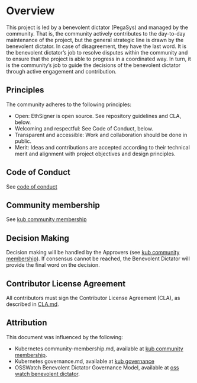 # Overview

This project is led by a benevolent dictator (PegaSys) and managed by the community.
That is, the community actively contributes to the day-to-day maintenance of the project, but the
general strategic line is drawn by the benevolent dictator. In case of disagreement, they have the
last word.
It is the benevolent dictator’s job to resolve disputes within the community and to ensure that the
project is able to progress in a coordinated way. In turn, it is the community’s job to guide the
decisions of the benevolent dictator through active engagement and contribution.

## Principles

The community adheres to the following principles:

* Open: EthSigner is open source. See repository guidelines and CLA, below.
* Welcoming and respectful: See Code of Conduct, below.
* Transparent and accessible: Work and collaboration should be done in public.
* Merit: Ideas and contributions are accepted according to their technical merit and alignment with
  project objectives and design principles.

## Code of Conduct

See [code of conduct]

## Community membership

See [kub community membership]

## Decision Making

Decision making will be handled by the Approvers (see [kub community membership]).
If consensus cannot be reached, the Benevolent Dictator will provide the final word on the decision.

## Contributor License Agreement

All contributors must sign the Contributor License Agreement (CLA), as described in [CLA.md].

## Attribution

This document was influenced by the following:

* Kubernetes community-membership.md, available at [kub community membership].
* Kubernetes governance.md, available at [kub governance]
* OSSWatch Benevolent Dictator Governance Model, available at [oss watch benevolent dictator].

[CLA.md]: ./CLA.md
[code of conduct]: ./CODE-OF-CONDUCT.md
[oss watch benevolent dictator]: http://oss-watch.ac.uk/resources/benevolentdictatorgovernancemodel
[kub community membership]: https://raw.githubusercontent.com/kubernetes/community/master/community-membership.md
[kub governance]:https://github.com/kubernetes/community/blob/master/governance.md

